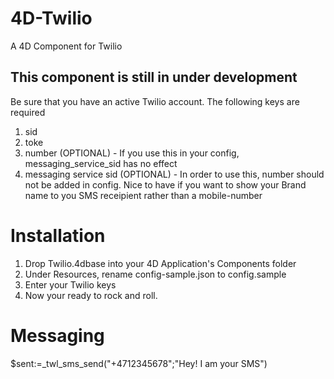 # 4D-Twilio
A 4D Component for Twilio

## This component is still in under development

Be sure that you have an active Twilio account. The following keys are required
1. sid
2. toke
3. number (OPTIONAL) - If you use this in your config, messaging_service_sid has no effect
4. messaging service sid (OPTIONAL) - In order to use this, number should not be added in config. Nice to have if you want to show your Brand name to you SMS receipient rather than a mobile-number

# Installation
1. Drop Twilio.4dbase into your 4D Application's Components folder
2. Under Resources, rename config-sample.json to config.sample
3. Enter your Twilio keys
4. Now your ready to rock and roll.

# Messaging
$sent:=_twl_sms_send("+4712345678";"Hey! I am your SMS")

